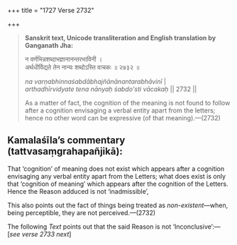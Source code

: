 +++
title = "1727 Verse 2732"

+++
> **Sanskrit text, Unicode transliteration and English translation by Ganganath Jha:** 
>
> न वर्णभिन्नशब्दाभज्ञानानन्तरभाविनी ।  
> अर्थधीर्विद्यते तेन नान्यः शब्दोऽस्ति वाचकः ॥ २७३२ ॥ 
>
> *na varṇabhinnaśabdābhajñānānantarabhāvinī* \|  
> *arthadhīrvidyate tena nānyaḥ śabdo'sti vācakaḥ* \|\| 2732 \|\| 
>
> As a matter of fact, the cognition of the meaning is not found to follow after a cognition envisaging a verbal entity apart from the letters; hence no other word can be expressive (of that meaning).—(2732)



## Kamalaśīla’s commentary (tattvasaṃgrahapañjikā):

That ‘cognition’ of meaning does not exist which appears after a cognition envisaging any verbal entity apart from the Letters; what does exist is only that ‘cognition of meaning’ which appears after the cognition of the Letters. Hence the Reason adduced is not ‘inadmissible’,

This also points out the fact of things being treated as *non-existent*—when, being perceptible, they are not perceived.—(2732)

The following *Text* points out that the said Reason is not ‘Inconclusive’:—[*see verse 2733 next*]


